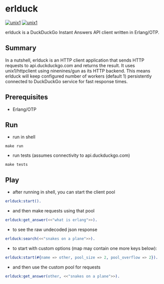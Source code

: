 # erlduck

[![unix1](https://img.shields.io/circleci/project/unix1/erlduck)](https://circleci.com/gh/unix1/erlduck)
[![unix1](https://img.shields.io/github/license/unix1/erlduck)](https://apache.org/licenses/LICENSE-2.0.html)

erlduck is a DuckDuckGo Instant Answers API client written in Erlang/OTP.

## Summary

In a nutshell, erlduck is an HTTP client application that sends HTTP requests
to api.duckduckgo.com and returns the result. It uses unix1/httpclient using
ninenines/gun as its HTTP backend. This means erlduck will keep configured
number of workers (default 1) persistently connected to DuckDuckGo service
for fast response times.

## Prerequisites

* Erlang/OTP

## Run

* run in shell

```
make run
```

* run tests (assumes connectivity to api.duckduckgo.com)

```
make tests
```

## Play

* after running in shell, you can start the client pool

```erlang
erlduck:start().
```

* and then make requests using that pool

```erlang
erlduck:get_answer(<<"what is erlang">>).
```

* to see the raw undecoded json response

```erlang
erlduck:search(<<"snakes on a plane">>).
```

* to start with custom options (map may contain one more keys below):

```erlang
erlduck:start(#{name => other, pool_size => 2, pool_overflow => 2}).
```

* and then use the custom pool for requests

```erlang
erlduck:get_answer(other, <<"snakes on a plane">>).
```
